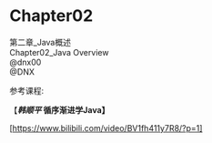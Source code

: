 # Chapter02
第二章_Java概述  
Chapter02_Java Overview  
@dnx00  
@DNX  

参考课程:

【***韩顺平* 循序渐进学Java】**

[https://www.bilibili.com/video/BV1fh411y7R8/?p=1]

